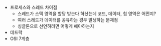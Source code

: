 - 프로세스와 스레드 차이점
    - 스레드가 스택 영역을 할당 받는다 하셨는데 코드, 데이터, 힙 영역은 어떤지?
    - 여러 스레드가 데이터를 공유하는 경우 발생하는 문제점
    - 싱글톤으로 선언하려면 어떻게 해야하는지
- 데드락
- OSI 7계층

